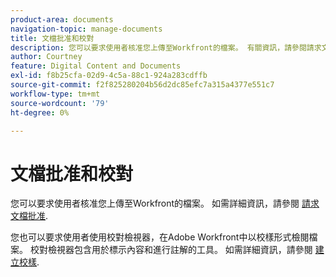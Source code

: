 ```yaml
---
product-area: documents
navigation-topic: manage-documents
title: 文檔批准和校對
description: 您可以要求使用者核准您上傳至Workfront的檔案。 有關資訊，請參閱請求文檔批准。
author: Courtney
feature: Digital Content and Documents
exl-id: f8b25cfa-02d9-4c5a-88c1-924a283cdffb
source-git-commit: f2f825280204b56d2dc85efc7a315a4377e551c7
workflow-type: tm+mt
source-wordcount: '79'
ht-degree: 0%

---
```


# 文檔批准和校對

您可以要求使用者核准您上傳至Workfront的檔案。 如需詳細資訊，請參閱 [請求文檔批准](../../review-and-approve-work/manage-approvals/request-document-approvals.md).

您也可以要求使用者使用校對檢視器，在Adobe Workfront中以校樣形式檢閱檔案。 校對檢視器包含用於標示內容和進行註解的工具。 如需詳細資訊，請參閱 [建立校樣](../../review-and-approve-work/proofing/creating-proofs-within-workfront/create-proofs--in-wf.md).
